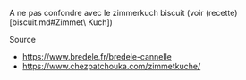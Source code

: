 A ne pas confondre avec le zimmerkuch biscuit (voir (recette)[biscuit.md#Zimmet\ Kuch])

Source
- https://www.bredele.fr/bredele-cannelle
- https://www.chezpatchouka.com/zimmetkuche/